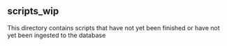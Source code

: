 ## scripts_wip

This directory contains scripts that have not yet been finished or have not yet been ingested to the database